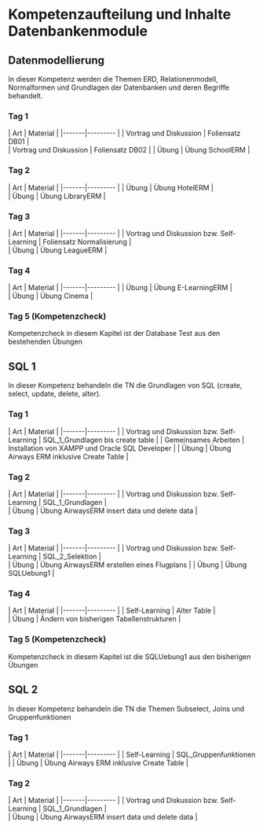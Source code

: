 # Kompetenzaufteilung und Inhalte Datenbankenmodule
## Datenmodellierung
In dieser Kompetenz werden die Themen ERD, Relationenmodell, Normalformen und Grundlagen der Datenbanken und deren Begriffe behandelt.
### Tag 1
| Art | Material |
|-------|--------- |
| Vortrag und Diskussion | Foliensatz DB01 |  
| Vortrag und Diskussion | Foliensatz DB02 |
| Übung | Übung SchoolERM |

### Tag 2
| Art | Material |
|-------|--------- |
| Übung | Übung HotelERM |  
| Übung | Übung LibraryERM |

### Tag 3
| Art | Material |
|-------|--------- |
| Vortrag und Diskussion bzw. Self-Learning | Foliensatz Normalisierung |  
| Übung | Übung LeagueERM |

### Tag 4
| Art | Material |
|-------|--------- |
| Übung | Übung E-LearningERM |  
| Übung | Übung Cinema |

### Tag 5 (Kompetenzcheck)
Kompetenzcheck in diesem Kapitel ist der Database Test aus den bestehenden Übungen

## SQL 1
In dieser Kompetenz behandeln die TN die Grundlagen von SQL (create, select, update, delete, alter).
### Tag 1
| Art | Material |
|-------|--------- |
| Vortrag und Diskussion bzw. Self-Learning | SQL_1_Grundlagen bis create table |
| Gemeinsames Arbeiten | Installation von XAMPP und Oracle SQL Developer |
| Übung | Übung Airways ERM inklusive Create Table |

### Tag 2
| Art | Material |
|-------|--------- |
| Vortrag und Diskussion bzw. Self-Learning | SQL_1_Grundlagen |  
| Übung | Übung AirwaysERM insert data und delete data |

### Tag 3
| Art | Material |
|-------|--------- |
| Vortrag und Diskussion bzw. Self-Learning | SQL_2_Selektion |  
| Übung | Übung AirwaysERM erstellen eines Flugplans |
| Übung | Übung SQLUebung1 |

### Tag 4
| Art | Material |
|-------|--------- |
| Self-Learning | Alter Table |  
| Übung | Ändern von bisherigen Tabellenstrukturen |
### Tag 5 (Kompetenzcheck)
Kompetenzcheck in diesem Kapitel ist die SQLUebung1 aus den bisherigen Übungen

## SQL 2
In dieser Kompetenz behandeln die TN die Themen Subselect, Joins und Gruppenfunktionen
### Tag 1
| Art | Material |
|-------|--------- |
| Self-Learning | SQL_Gruppenfunktionen |
| Übung | Übung Airways ERM inklusive Create Table |

### Tag 2
| Art | Material |
|-------|--------- |
| Vortrag und Diskussion bzw. Self-Learning | SQL_1_Grundlagen |  
| Übung | Übung AirwaysERM insert data und delete data |
